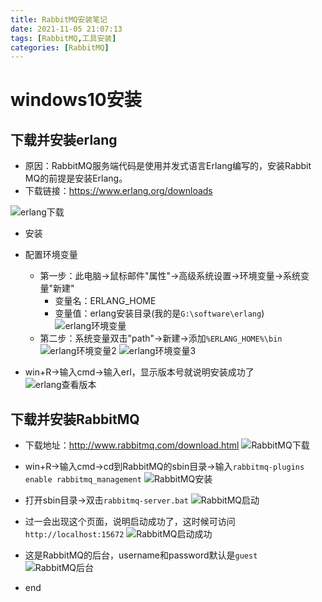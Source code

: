 ```yaml
---
title: RabbitMQ安装笔记
date: 2021-11-05 21:07:13
tags: [RabbitMQ,工具安装]
categories: [RabbitMQ]
---
```


# windows10安装
## 下载并安装erlang
* 原因：RabbitMQ服务端代码是使用并发式语言Erlang编写的，安装Rabbit MQ的前提是安装Erlang。
* 下载链接：https://www.erlang.org/downloads

![erlang下载](/images/erlang下载.png)

* 安装
* 配置环境变量
    * 第一步：此电脑->鼠标邮件"属性"->高级系统设置->环境变量->系统变量"新建"
        * 变量名：ERLANG_HOME
        * 变量值：erlang安装目录(我的是`G:\software\erlang`)
![erlang环境变量](/images/erlang环境变量.png)
    * 第二步：系统变量双击"path"->新建->添加`%ERLANG_HOME%\bin`
![erlang环境变量2](/images/erlang环境变量2.png)
![erlang环境变量3](/images/erlang环境变量3.png)
   
* win+R->输入cmd->输入erl，显示版本号就说明安装成功了
![erlang查看版本](/images/erlang查看版本.png)

## 下载并安装RabbitMQ
* 下载地址：http://www.rabbitmq.com/download.html
![RabbitMQ下载](/images/RabbitMQ下载.png)
  
* win+R->输入cmd->cd到RabbitMQ的sbin目录->输入`rabbitmq-plugins enable rabbitmq_management`
![RabbitMQ安装](/images/RabbitMQ安装.png)  
* 打开sbin目录->双击`rabbitmq-server.bat`
![RabbitMQ启动](/images/RabbitMQ启动.png)
* 过一会出现这个页面，说明启动成功了，这时候可访问`http://localhost:15672`
![RabbitMQ启动成功](/images/RabbitMQ启动成功.png)
* 这是RabbitMQ的后台，username和password默认是`guest`
![RabbitMQ后台](/images/RabbitMQ后台.png)
* end